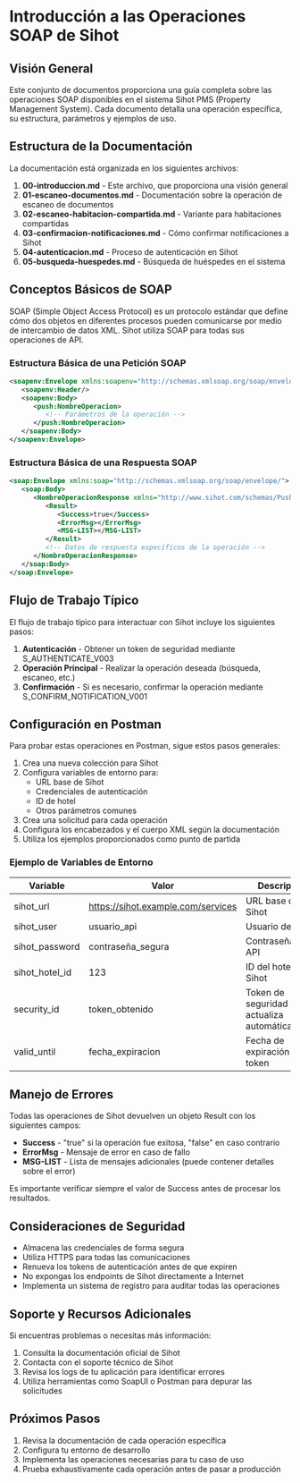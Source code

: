 # Introducción a las Operaciones SOAP de Sihot

## Visión General

Este conjunto de documentos proporciona una guía completa sobre las operaciones SOAP disponibles en el sistema Sihot PMS (Property Management System). Cada documento detalla una operación específica, su estructura, parámetros y ejemplos de uso.

## Estructura de la Documentación

La documentación está organizada en los siguientes archivos:

1. **00-introduccion.md** - Este archivo, que proporciona una visión general
2. **01-escaneo-documentos.md** - Documentación sobre la operación de escaneo de documentos
3. **02-escaneo-habitacion-compartida.md** - Variante para habitaciones compartidas
4. **03-confirmacion-notificaciones.md** - Cómo confirmar notificaciones a Sihot
5. **04-autenticacion.md** - Proceso de autenticación en Sihot
6. **05-busqueda-huespedes.md** - Búsqueda de huéspedes en el sistema

## Conceptos Básicos de SOAP

SOAP (Simple Object Access Protocol) es un protocolo estándar que define cómo dos objetos en diferentes procesos pueden comunicarse por medio de intercambio de datos XML. Sihot utiliza SOAP para todas sus operaciones de API.

### Estructura Básica de una Petición SOAP

```xml
<soapenv:Envelope xmlns:soapenv="http://schemas.xmlsoap.org/soap/envelope/" xmlns:push="http://www.sihot.com/schemas/PushNotificationsGlobal.xsd">
   <soapenv:Header/>
   <soapenv:Body>
      <push:NombreOperacion>
         <!-- Parámetros de la operación -->
      </push:NombreOperacion>
   </soapenv:Body>
</soapenv:Envelope>
```

### Estructura Básica de una Respuesta SOAP

```xml
<soap:Envelope xmlns:soap="http://schemas.xmlsoap.org/soap/envelope/">
   <soap:Body>
      <NombreOperacionResponse xmlns="http://www.sihot.com/schemas/PushNotificationsGlobal.xsd">
         <Result>
            <Success>true</Success>
            <ErrorMsg></ErrorMsg>
            <MSG-LIST></MSG-LIST>
         </Result>
         <!-- Datos de respuesta específicos de la operación -->
      </NombreOperacionResponse>
   </soap:Body>
</soap:Envelope>
```

## Flujo de Trabajo Típico

El flujo de trabajo típico para interactuar con Sihot incluye los siguientes pasos:

1. **Autenticación** - Obtener un token de seguridad mediante S_AUTHENTICATE_V003
2. **Operación Principal** - Realizar la operación deseada (búsqueda, escaneo, etc.)
3. **Confirmación** - Si es necesario, confirmar la operación mediante S_CONFIRM_NOTIFICATION_V001

## Configuración en Postman

Para probar estas operaciones en Postman, sigue estos pasos generales:

1. Crea una nueva colección para Sihot
2. Configura variables de entorno para:
   - URL base de Sihot
   - Credenciales de autenticación
   - ID de hotel
   - Otros parámetros comunes
3. Crea una solicitud para cada operación
4. Configura los encabezados y el cuerpo XML según la documentación
5. Utiliza los ejemplos proporcionados como punto de partida

### Ejemplo de Variables de Entorno

| Variable | Valor | Descripción |
|----------|-------|-------------|
| sihot_url | https://sihot.example.com/services | URL base de Sihot |
| sihot_user | usuario_api | Usuario de API |
| sihot_password | contraseña_segura | Contraseña de API |
| sihot_hotel_id | 123 | ID del hotel en Sihot |
| security_id | token_obtenido | Token de seguridad (se actualiza automáticamente) |
| valid_until | fecha_expiracion | Fecha de expiración del token |

## Manejo de Errores

Todas las operaciones de Sihot devuelven un objeto Result con los siguientes campos:

- **Success** - "true" si la operación fue exitosa, "false" en caso contrario
- **ErrorMsg** - Mensaje de error en caso de fallo
- **MSG-LIST** - Lista de mensajes adicionales (puede contener detalles sobre el error)

Es importante verificar siempre el valor de Success antes de procesar los resultados.

## Consideraciones de Seguridad

- Almacena las credenciales de forma segura
- Utiliza HTTPS para todas las comunicaciones
- Renueva los tokens de autenticación antes de que expiren
- No expongas los endpoints de Sihot directamente a Internet
- Implementa un sistema de registro para auditar todas las operaciones

## Soporte y Recursos Adicionales

Si encuentras problemas o necesitas más información:

1. Consulta la documentación oficial de Sihot
2. Contacta con el soporte técnico de Sihot
3. Revisa los logs de tu aplicación para identificar errores
4. Utiliza herramientas como SoapUI o Postman para depurar las solicitudes

## Próximos Pasos

1. Revisa la documentación de cada operación específica
2. Configura tu entorno de desarrollo
3. Implementa las operaciones necesarias para tu caso de uso
4. Prueba exhaustivamente cada operación antes de pasar a producción
